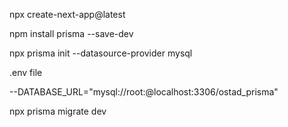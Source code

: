 npx create-next-app@latest

npm install prisma --save-dev

npx prisma init --datasource-provider mysql

.env file

--DATABASE_URL="mysql://root:@localhost:3306/ostad_prisma"

npx prisma migrate dev

